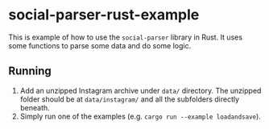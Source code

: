 # social-parser-rust-example

This is example of how to use the `social-parser` library in Rust. It uses some functions to parse some data and do some logic.

## Running

1. Add an unzipped Instagram archive under `data/` directory. The unzipped folder should be at `data/instagram/` and all the subfolders directly beneath.
2. Simply run one of the examples (e.g. `cargo run --example loadandsave`).
